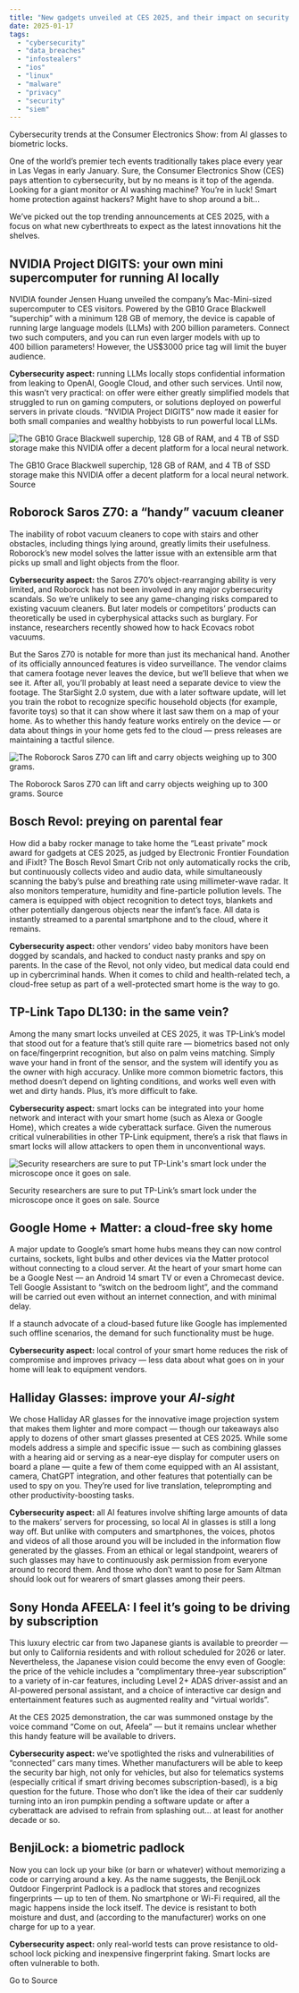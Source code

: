 ```yaml
---
title: "New gadgets unveiled at CES 2025, and their impact on security | Kaspersky official blog"
date: 2025-01-17
tags: 
  - "cybersecurity"
  - "data_breaches"
  - "infostealers"
  - "ios"
  - "linux"
  - "malware"
  - "privacy"
  - "security"
  - "siem"
---
```


Cybersecurity trends at the Consumer Electronics Show: from AI glasses to biometric locks.

One of the world’s premier tech events traditionally takes place every year in Las Vegas in early January. Sure, the Consumer Electronics Show (CES) pays attention to cybersecurity, but by no means is it top of the agenda. Looking for a giant monitor or AI washing machine? You’re in luck! Smart home protection against hackers? Might have to shop around a bit…

We’ve picked out the top trending announcements at CES 2025, with a focus on what new cyberthreats to expect as the latest innovations hit the shelves.

## NVIDIA Project DIGITS: your own mini supercomputer for running AI locally

NVIDIA founder Jensen Huang unveiled the company’s Mac-Mini-sized supercomputer to CES visitors. Powered by the GB10 Grace Blackwell “superchip” with a minimum 128 GB of memory, the device is capable of running large language models (LLMs) with 200 billion parameters. Connect two such computers, and you can run even larger models with up to 400 billion parameters! However, the US$3000 price tag will limit the buyer audience.

**Cybersecurity aspect:** running LLMs locally stops confidential information from leaking to OpenAI, Google Cloud, and other such services. Until now, this wasn’t very practical: on offer were either greatly simplified models that struggled to run on gaming computers, or solutions deployed on powerful servers in private clouds. “NVIDIA Project DIGITS” now made it easier for both small companies and wealthy hobbyists to run powerful local LLMs.

![The GB10 Grace Blackwell superchip, 128 GB of RAM, and 4 TB of SSD storage make this NVIDIA offer a decent platform for a local neural network. ](https://media.kasperskydaily.com/wp-content/uploads/sites/92/2025/01/16074542/ces-2025-cybersecurity-01.jpg)

The GB10 Grace Blackwell superchip, 128 GB of RAM, and 4 TB of SSD storage make this NVIDIA offer a decent platform for a local neural network. Source

## Roborock Saros Z70: a “handy” vacuum cleaner

The inability of robot vacuum cleaners to cope with stairs and other obstacles, including things lying around, greatly limits their usefulness. Roborock’s new model solves the latter issue with an extensible arm that picks up small and light objects from the floor.

**Cybersecurity aspect:** the Saros Z70’s object-rearranging ability is very limited, and Roborock has not been involved in any major cybersecurity scandals. So we’re unlikely to see any game-changing risks compared to existing vacuum cleaners. But later models or competitors’ products can theoretically be used in cyberphysical attacks such as burglary. For instance, researchers recently showed how to hack Ecovacs robot vacuums.

But the Saros Z70 is notable for more than just its mechanical hand. Another of its officially announced features is video surveillance. The vendor claims that camera footage never leaves the device, but we’ll believe that when we see it. After all, you’ll probably at least need a separate device to view the footage. The StarSight 2.0 system, due with a later software update, will let you train the robot to recognize specific household objects (for example, favorite toys) so that it can show where it last saw them on a map of your home. As to whether this handy feature works entirely on the device — or data about things in your home gets fed to the cloud — press releases are maintaining a tactful silence.

![The Roborock Saros Z70 can lift and carry objects weighing up to 300 grams. ](https://media.kasperskydaily.com/wp-content/uploads/sites/92/2025/01/16074403/ces-2025-cybersecurity-02.jpg)

The Roborock Saros Z70 can lift and carry objects weighing up to 300 grams. Source

## Bosch Revol: preying on parental fear

How did a baby rocker manage to take home the “Least private” mock award for gadgets at CES 2025, as judged by Electronic Frontier Foundation and iFixIt? The Bosch Revol Smart Crib not only automatically rocks the crib, but continuously collects video and audio data, while simultaneously scanning the baby’s pulse and breathing rate using millimeter-wave radar. It also monitors temperature, humidity and fine-particle pollution levels. The camera is equipped with object recognition to detect toys, blankets and other potentially dangerous objects near the infant’s face. All data is instantly streamed to a parental smartphone and to the cloud, where it remains.

**Cybersecurity aspect:** other vendors’ video baby monitors have been dogged by scandals, and hacked to conduct nasty pranks and spy on parents. In the case of the Revol, not only video, but medical data could end up in cybercriminal hands. When it comes to child and health-related tech, a cloud-free setup as part of a well-protected smart home is the way to go.

## TP-Link Tapo DL130: in the same vein?

Among the many smart locks unveiled at CES 2025, it was TP-Link’s model that stood out for a feature that’s still quite rare — biometrics based not only on face/fingerprint recognition, but also on palm veins matching. Simply wave your hand in front of the sensor, and the system will identify you as the owner with high accuracy. Unlike more common biometric factors, this method doesn’t depend on lighting conditions, and works well even with wet and dirty hands. Plus, it’s more difficult to fake.

**Cybersecurity aspect:** smart locks can be integrated into your home network and interact with your smart home (such as Alexa or Google Home), which creates a wide cyberattack surface. Given the numerous critical vulnerabilities in other TP-Link equipment, there’s a risk that flaws in smart locks will allow attackers to open them in unconventional ways.

![Security researchers are sure to put TP-Link's smart lock under the microscope once it goes on sale. ](https://media.kasperskydaily.com/wp-content/uploads/sites/92/2025/01/16074053/ces-2025-cybersecurity-03.jpg)

Security researchers are sure to put TP-Link’s smart lock under the microscope once it goes on sale. Source

## Google Home + Matter: a cloud-free sky home

A major update to Google’s smart home hubs means they can now control curtains, sockets, light bulbs and other devices via the Matter protocol without connecting to a cloud server. At the heart of your smart home can be a Google Nest — an Android 14 smart TV or even a Chromecast device. Tell Google Assistant to “switch on the bedroom light”, and the command will be carried out even without an internet connection, and with minimal delay.

If a staunch advocate of a cloud-based future like Google has implemented such offline scenarios, the demand for such functionality must be huge.

**Cybersecurity aspect:** local control of your smart home reduces the risk of compromise and improves privacy — less data about what goes on in your home will leak to equipment vendors.

## Halliday Glasses: improve your _AI-sight_

We chose Halliday AR glasses for the innovative image projection system that makes them lighter and more compact — though our takeaways also apply to dozens of other smart glasses presented at CES 2025. While some models address a simple and specific issue — such as combining glasses with a hearing aid or serving as a near-eye display for computer users on board a plane — quite a few of them come equipped with an AI assistant, camera, ChatGPT integration, and other features that potentially can be used to spy on you. They’re used for live translation, teleprompting and other productivity-boosting tasks.

**Cybersecurity aspect:** all AI features involve shifting large amounts of data to the makers’ servers for processing, so local AI in glasses is still a long way off. But unlike with computers and smartphones, the voices, photos and videos of all those around you will be included in the information flow generated by the glasses. From an ethical or legal standpoint, wearers of such glasses may have to continuously ask permission from everyone around to record them. And those who don’t want to pose for Sam Altman should look out for wearers of smart glasses among their peers.

## Sony Honda AFEELA: I feel it’s going to be driving by subscription

This luxury electric car from two Japanese giants is available to preorder — but only to California residents and with rollout scheduled for 2026 or later. Nevertheless, the Japanese vision could become the envy even of Google: the price of the vehicle includes a “complimentary three-year subscription” to a variety of in-car features, including Level 2+ ADAS driver-assist and an AI-powered personal assistant, and a choice of interactive car design and entertainment features such as augmented reality and “virtual worlds”.

At the CES 2025 demonstration, the car was summoned onstage by the voice command “Come on out, Afeela” — but it remains unclear whether this handy feature will be available to drivers.

**Cybersecurity aspect:** we’ve spotlighted the risks and vulnerabilities of “connected” cars many times. Whether manufacturers will be able to keep the security bar high, not only for vehicles, but also for telematics systems (especially critical if smart driving becomes subscription-based), is a big question for the future. Those who don’t like the idea of their car suddenly turning into an iron pumpkin pending a software update or after a cyberattack are advised to refrain from splashing out… at least for another decade or so.

## BenjiLock: a biometric padlock

Now you can lock up your bike (or barn or whatever) without memorizing a code or carrying around a key. As the name suggests, the BenjiLock Outdoor Fingerprint Padlock is a padlock that stores and recognizes fingerprints — up to ten of them. No smartphone or Wi-Fi required, all the magic happens inside the lock itself. The device is resistant to both moisture and dust, and (according to the manufacturer) works on one charge for up to a year.

**Cybersecurity aspect:** only real-world tests can prove resistance to old-school lock picking and inexpensive fingerprint faking. Smart locks are often vulnerable to both.

Go to Source
